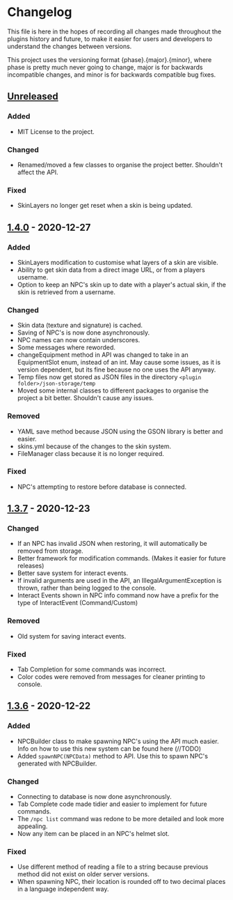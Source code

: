 # Changelog

This file is here in the hopes of recording all changes made throughout the plugins history and future, to make it easier for users and developers to understand the changes between versions.

This project uses the versioning format {phase}.{major}.{minor}, where phase is pretty much never going to change, major is for backwards incompatible changes, and minor is for backwards compatible bug fixes.

## [Unreleased]
### Added
 - MIT License to the project.
### Changed
 - Renamed/moved a few classes to organise the project better. Shouldn't affect the API.
### Fixed
 - SkinLayers no longer get reset when a skin is being updated.

## [1.4.0] - 2020-12-27
### Added
 - SkinLayers modification to customise what layers of a skin are visible.
 - Ability to get skin data from a direct image URL, or from a players username.
 - Option to keep an NPC's skin up to date with a player's actual skin, if the skin is retrieved from a username.
### Changed
 - Skin data (texture and signature) is cached.
 - Saving of NPC's is now done asynchronously.
 - NPC names can now contain underscores.
 - Some messages where reworded.
 - changeEquipment method in API was changed to take in an EquipmentSlot enum, instead of an int. May cause some issues, as it is version dependent, but its fine because no one uses the API anyway.
 - Temp files now get stored as JSON files in the directory `<plugin folder>/json-storage/temp`
 - Moved some internal classes to different packages to organise the project a bit better. Shouldn't cause any issues.
### Removed
 - YAML save method because JSON using the GSON library is better and easier.
 - skins.yml because of the changes to the skin system.
 - FileManager class because it is no longer required.
### Fixed
 - NPC's attempting to restore before database is connected.

## [1.3.7] - 2020-12-23
### Changed
 - If an NPC has invalid JSON when restoring, it will automatically be removed from storage.
 - Better framework for modification commands. (Makes it easier for future releases)
 - Better save system for interact events.
 - If invalid arguments are used in the API, an IllegalArgumentException is thrown, rather than being logged to the console.
 - Interact Events shown in NPC info command now have a prefix for the type of InteractEvent (Command/Custom)
### Removed
 - Old system for saving interact events.
### Fixed
 - Tab Completion for some commands was incorrect.
 - Color codes were removed from messages for cleaner printing to console.

## [1.3.6] - 2020-12-22
### Added
 - NPCBuilder class to make spawning NPC's using the API much easier. Info on how to use this new system can be found here (//TODO)
 - Added `spawnNPC(NPCData)` method to API. Use this to spawn NPC's generated with NPCBuilder.
### Changed
 - Connecting to database is now done asynchronously.
 - Tab Complete code made tidier and easier to implement for future commands.
 - The `/npc list` command was redone to be more detailed and look more appealing.
 - Now any item can be placed in an NPC's helmet slot.
### Fixed
 - Use different method of reading a file to a string because previous method did not exist on older server versions.
 - When spawning NPC, their location is rounded off to two decimal places in a language independent way.

[//]: # (//TODO add changes for ALL versions since 1.0.0)
[//]: # (Refer to https://keepachangelog.com/en/1.0.0/ and example on wesbite)
[//]: # (Once this is done, update all release descriptions with the changelogs)

[Unreleased]: https://github.com/Scroojalix/NPCManager/compare/v1.4.0...HEAD
[1.4.0]: https://github.com/Scroojalix/NPCManager/compare/v1.3.7...v1.4.0
[1.3.7]: https://github.com/Scroojalix/NPCManager/compare/v1.3.6...v1.3.7
[1.3.6]: https://github.com/Scroojalix/NPCManager/compare/v1.3.5...v1.3.6
